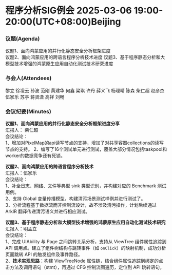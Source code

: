 # 程序分析SIG例会 2025-03-06 19:00-20:00(UTC+08:00)Beijing
### 议题(Agenda)
议题1、面向鸿蒙应用的并行化静态安全分析框架进度  
议题2、面向鸿蒙应用的跨语言程序分析技术进度
议题3、基于程序静态分析和大模型技术增强的鸿蒙原生应用自动化测试技术研究进度  

### 与会人(Attendees)
黎立
徐凌云
孙波
范刚
黄建华
何鑫
梁琪
许丹
薛义飞
杨理晴
陈森
柴仁超
赵彦杰
伍家乐
苏亭
蒋贤潇
高祥
刘畅

### 会议纪要(Minutes)
**议题1、面向鸿蒙应用的并行化静态安全分析框架进度分享**  
汇报人： 柴仁超  
会议结论：  
1、增加对PixelMap的api读写节点的支持，增加了对共享容器collections的读写节点的支持。 
2、编写了16个测试单元进行测试，覆盖大部分情况包括taskpool和worker的数据竞争还有死锁。

**议题2、面向鸿蒙应用的跨语言程序分析技术**  
汇报人：伍家乐   
会议结论：  
1、补全日志、网络、文件等典型 sink 类型识别，并构建对应的 Benchmark 测试用例。  
2、支持 Global 变量传播模型，构建清污场景测试样例并进行测试了。  
3、分析流程基于数据流而非控制流设计，故不涉及清污操作，计划后续通过 ArkIR 翻译传递清污语义并进行相应测试。

**议题3、基于程序静态分析和大模型技术增强的鸿蒙原生应用自动化测试技术研究**  
汇报人：明孟立  
会议结论：  
1、完成 UIAbility 与 Page 之间跳转关系分析，支持从 ViewTree 组件属性追踪到 API 调用点。建立了组件树结构与跳转事件（如 `onClick`）的映射机制，成功分析页面跳转 API 的触发组件及事件路径。  
2、**技术实现思路**：构建 ViewTreeNode 属性链，结合组件属性追踪到绑定的点击方法及调用语句（stmt），再通过 CFG 控制流图遍历，定位到 API 跳转语句。  
